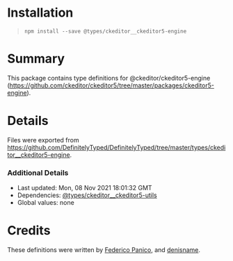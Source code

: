 # Installation
> `npm install --save @types/ckeditor__ckeditor5-engine`

# Summary
This package contains type definitions for @ckeditor/ckeditor5-engine (https://github.com/ckeditor/ckeditor5/tree/master/packages/ckeditor5-engine).

# Details
Files were exported from https://github.com/DefinitelyTyped/DefinitelyTyped/tree/master/types/ckeditor__ckeditor5-engine.

### Additional Details
 * Last updated: Mon, 08 Nov 2021 18:01:32 GMT
 * Dependencies: [@types/ckeditor__ckeditor5-utils](https://npmjs.com/package/@types/ckeditor__ckeditor5-utils)
 * Global values: none

# Credits
These definitions were written by [Federico Panico](https://github.com/fedemp), and [denisname](https://github.com/denisname).
